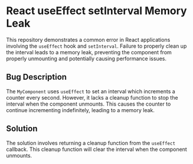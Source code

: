 # React useEffect setInterval Memory Leak

This repository demonstrates a common error in React applications involving the `useEffect` hook and `setInterval`.  Failure to properly clean up the interval leads to a memory leak, preventing the component from properly unmounting and potentially causing performance issues.

## Bug Description

The `MyComponent` uses `useEffect` to set an interval which increments a counter every second.  However, it lacks a cleanup function to stop the interval when the component unmounts. This causes the counter to continue incrementing indefinitely, leading to a memory leak.

## Solution

The solution involves returning a cleanup function from the `useEffect` callback. This cleanup function will clear the interval when the component unmounts. 